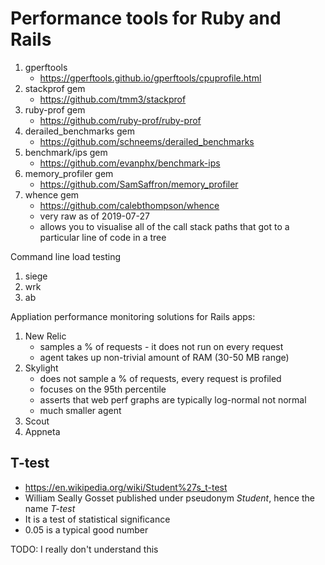 # Performance tools for Ruby and Rails

1. gperftools
    - https://gperftools.github.io/gperftools/cpuprofile.html
2. stackprof gem
    - https://github.com/tmm3/stackprof
3. ruby-prof gem
    - https://github.com/ruby-prof/ruby-prof
4. derailed_benchmarks gem
    - https://github.com/schneems/derailed_benchmarks
5. benchmark/ips gem
    - https://github.com/evanphx/benchmark-ips
6. memory_profiler gem
    - https://github.com/SamSaffron/memory_profiler
7. whence gem
    - https://github.com/calebthompson/whence
    - very raw as of 2019-07-27
    - allows you to visualise all of the call stack paths that got to a
      particular line of code in a tree

Command line load testing

1. siege
1. wrk
1. ab

Appliation performance monitoring solutions for Rails apps:

1. New Relic
    - samples a % of requests - it does not run on every request
    - agent takes up non-trivial amount of RAM (30-50 MB range)
1. Skylight
    - does not sample a % of requests, every request is profiled
    - focuses on the 95th percentile
    - asserts that web perf graphs are typically log-normal not normal
    - much smaller agent
1. Scout
1. Appneta

## T-test

- https://en.wikipedia.org/wiki/Student%27s_t-test
- William Seally Gosset published under pseudonym _Student_, hence the name
  _T-test_
- It is a test of statistical significance
- 0.05 is a typical good number

TODO: I really don't understand this
